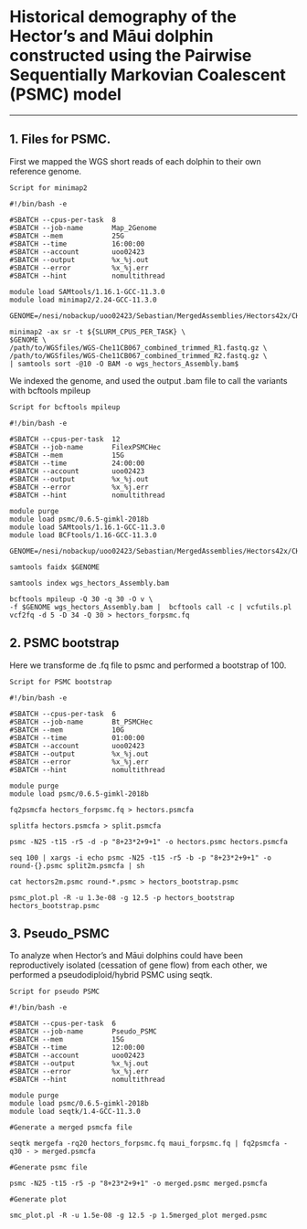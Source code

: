 # Historical demography of the Hector’s and Māui dolphin constructed using the Pairwise Sequentially Markovian Coalescent (PSMC) model
---
## 1. Files for PSMC. 
First we mapped the WGS short reads of each dolphin to their own reference genome.

`Script for minimap2`
```
#!/bin/bash -e

#SBATCH --cpus-per-task  8
#SBATCH --job-name       Map_2Genome
#SBATCH --mem            25G
#SBATCH --time           16:00:00
#SBATCH --account        uoo02423
#SBATCH --output         %x_%j.out
#SBATCH --error          %x_%j.err
#SBATCH --hint           nomultithread

module load SAMtools/1.16.1-GCC-11.3.0
module load minimap2/2.24-GCC-11.3.0

GENOME=/nesi/nobackup/uoo02423/Sebastian/MergedAssemblies/Hectors42x/CHROMOSOME_GENOME/hectors_aut_genome.fasta

minimap2 -ax sr -t ${SLURM_CPUS_PER_TASK} \
$GENOME \
/path/to/WGSfiles/WGS-Che11CB067_combined_trimmed_R1.fastq.gz \
/path/to/WGSfiles/WGS-Che11CB067_combined_trimmed_R2.fastq.gz \
| samtools sort -@10 -O BAM -o wgs_hectors_Assembly.bam$
```

We indexed the genome, and used the output .bam file to call the variants with bcftools mpileup

`Script for bcftools mpileup`
```
#!/bin/bash -e

#SBATCH --cpus-per-task  12
#SBATCH --job-name       FilexPSMCHec
#SBATCH --mem            15G
#SBATCH --time           24:00:00
#SBATCH --account        uoo02423
#SBATCH --output         %x_%j.out
#SBATCH --error          %x_%j.err
#SBATCH --hint           nomultithread

module purge
module load psmc/0.6.5-gimkl-2018b
module load SAMtools/1.16.1-GCC-11.3.0
module load BCFtools/1.16-GCC-11.3.0

GENOME=/nesi/nobackup/uoo02423/Sebastian/MergedAssemblies/Hectors42x/CHROMOSOME_GENOME/hectors_aut_genome.fasta

samtools faidx $GENOME

samtools index wgs_hectors_Assembly.bam

bcftools mpileup -Q 30 -q 30 -O v \
-f $GENOME wgs_hectors_Assembly.bam |  bcftools call -c | vcfutils.pl vcf2fq -d 5 -D 34 -Q 30 > hectors_forpsmc.fq
```

## 2. PSMC bootstrap
Here we transforme de .fq file to psmc and performed a bootstrap of 100.

`Script for PSMC bootstrap`
```
#!/bin/bash -e

#SBATCH --cpus-per-task  6
#SBATCH --job-name       Bt_PSMCHec
#SBATCH --mem            10G
#SBATCH --time           01:00:00
#SBATCH --account        uoo02423
#SBATCH --output         %x_%j.out
#SBATCH --error          %x_%j.err
#SBATCH --hint           nomultithread

module purge
module load psmc/0.6.5-gimkl-2018b

fq2psmcfa hectors_forpsmc.fq > hectors.psmcfa

splitfa hectors.psmcfa > split.psmcfa

psmc -N25 -t15 -r5 -d -p "8+23*2+9+1" -o hectors.psmc hectors.psmcfa

seq 100 | xargs -i echo psmc -N25 -t15 -r5 -b -p "8+23*2+9+1" -o round-{}.psmc split2m.psmcfa | sh

cat hectors2m.psmc round-*.psmc > hectors_bootstrap.psmc

psmc_plot.pl -R -u 1.3e-08 -g 12.5 -p hectors_bootstrap hectors_bootstrap.psmc
```


## 3. Pseudo_PSMC
To analyze when Hector’s and Māui dolphins could have been reproductively isolated (cessation of gene flow) from each other, we performed a pseudodiploid/hybrid PSMC using seqtk.

`Script for pseudo PSMC`
```
#!/bin/bash -e

#SBATCH --cpus-per-task  6
#SBATCH --job-name       Pseudo_PSMC
#SBATCH --mem            15G
#SBATCH --time           12:00:00
#SBATCH --account        uoo02423
#SBATCH --output         %x_%j.out
#SBATCH --error          %x_%j.err
#SBATCH --hint           nomultithread

module purge
module load psmc/0.6.5-gimkl-2018b
module load seqtk/1.4-GCC-11.3.0

#Generate a merged psmcfa file
 
seqtk mergefa -rq20 hectors_forpsmc.fq maui_forpsmc.fq | fq2psmcfa -q30 - > merged.psmcfa

#Generate psmc file
 
psmc -N25 -t15 -r5 -p "8+23*2+9+1" -o merged.psmc merged.psmcfa
 
#Generate plot
 
smc_plot.pl -R -u 1.5e-08 -g 12.5 -p 1.5merged_plot merged.psmc
```
